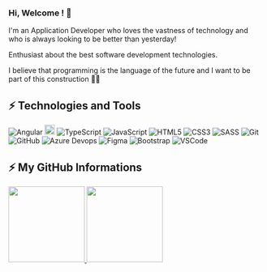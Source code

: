 ### Hi, Welcome ! 👋

I'm an Application Developer who loves the vastness of technology and who is always looking to be better than yesterday!

Enthusiast about the best software development technologies.

I believe that programming is the language of the future and I want to be part of this construction 👩‍💻

## ⚡ Technologies and Tools
![Angular](https://img.shields.io/badge/-Angular-DD0031?style=flat-square&logo=angular)
<img src="https://img.shields.io/badge/react%20-%2320232a.svg?&style=for-the-badge&logo=react&logoColor=%2361DAFB" height="20"/>
![TypeScript](https://img.shields.io/badge/-TypeScript-007ACC?style=flat-square&logo=typescript)
![JavaScript](https://img.shields.io/badge/-JavaScript-black?style=flat-square&logo=javascript)
![HTML5](https://img.shields.io/badge/-HTML5-E34F26?style=flat-square&logo=html5&logoColor=white)
![CSS3](https://img.shields.io/badge/-CSS3-1572B6?style=flat-square&logo=css3)
![SASS](https://img.shields.io/badge/SASS-hotpink.svg?style=flat-square&logo=SASS&logoColor=white)
![Git](https://img.shields.io/badge/-Git-black?style=flat-square&logo=git)
![GitHub](https://img.shields.io/badge/-GitHub-181717?style=flat-square&logo=github)
![Azure Devops](https://img.shields.io/badge/Azure_DevOps-0078D7?style=flat-square&logo=azure-devops&logoColor=white)
![Figma](https://img.shields.io/badge/Figma-F24E1E?style=flat-squaree&logo=figma&logoColor=white)
![Bootstrap](https://img.shields.io/badge/-Bootstrap-563D7C?style=flat-square&logo=bootstrap)
![VSCode](https://img.shields.io/badge/-VSCode-007ACC?style=flat-square&logo=visual-studio-code&logoColor=white)

## ⚡ My GitHub Informations 
<a href="https://github.com/camilasmarques">
  <img height="150em" src="https://github-readme-stats.vercel.app/api?username=camilasmarques&theme=dracula&show_icons=true"/>
  <img height="150em" src="https://github-readme-stats.vercel.app/api/top-langs/?username=camilasmarques&layout=compact&theme=dracula"/>
<div>
